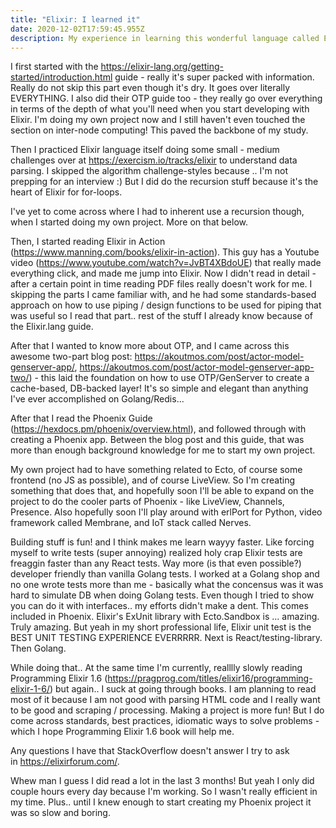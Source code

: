 ```yaml
---
title: "Elixir: I learned it"
date: 2020-12-02T17:59:45.955Z
description: My experience in learning this wonderful language called Elixir.
---
```

I first started with the <https://elixir-lang.org/getting-started/introduction.html> guide - really it's super packed with information. Really do not skip this part even though it's dry. It goes over literally EVERYTHING. I also did their OTP guide too - they really go over everything in terms of the depth of what you'll need when you start developing with Elixir. I'm doing my own project now and I still haven't even touched the section on inter-node computing! This paved the backbone of my study.

Then I practiced Elixir language itself doing some small - medium challenges over at <https://exercism.io/tracks/elixir> to understand data parsing. I skipped the algorithm challenge-styles because .. I'm not prepping for an interview :) But I did do the recursion stuff because it's the heart of Elixir for for-loops.

I've yet to come across where I had to inherent use a recursion though, when I started doing my own project. More on that below.

Then, I started reading Elixir in Action (<https://www.manning.com/books/elixir-in-action>). This guy has a Youtube video (<https://www.youtube.com/watch?v=JvBT4XBdoUE>) that really made everything click, and made me jump into Elixir. Now I didn't read in detail - after a certain point in time reading PDF files really doesn't work for me. I skipping the parts I came familiar with, and he had some standards-based approach on how to use piping / design functions to be used for piping that was useful so I read that part.. rest of the stuff I already know because of the Elixir.lang guide.

After that I wanted to know more about OTP, and I came across this awesome two-part blog post: <https://akoutmos.com/post/actor-model-genserver-app/>, <https://akoutmos.com/post/actor-model-genserver-app-two/>) - this laid the foundation on how to use OTP/GenServer to create a cache-based, DB-backed layer! It's so simple and elegant than anything I've ever accomplished on Golang/Redis...

After that I read the Phoenix Guide (<https://hexdocs.pm/phoenix/overview.html>), and followed through with creating a Phoenix app. Between the blog post and this guide, that was more than enough background knowledge for me to start my own project.

My own project had to have something related to Ecto, of course some frontend (no JS as possible), and of course LiveView. So I'm creating something that does that, and hopefully soon I'll be able to expand on the project to do the cooler parts of Phoenix - like LiveView, Channels, Presence. Also hopefully soon I'll play around with erlPort for Python, video framework called Membrane, and IoT stack called Nerves.

Building stuff is fun! and I think makes me learn wayyy faster. Like forcing myself to write tests (super annoying) realized holy crap Elixir tests are freaggin faster than any React tests. Way more (is that even possible?) developer friendly than vanilla Golang tests. I worked at a Golang shop and no one wrote tests more than me - basically what the concensus was it was hard to simulate DB when doing Golang tests. Even though I tried to show you can do it with interfaces.. my efforts didn't make a dent. This comes included in Phoenix. Elixir's ExUnit library with Ecto.Sandbox is ... amazing. Truly amazing. But yeah in my short professional life, Elixir unit test is the BEST UNIT TESTING EXPERIENCE EVERRRRR. Next is React/testing-library. Then Golang. 

While doing that.. At the same time I'm currently, realllly slowly reading Programming Elixir 1.6 (<https://pragprog.com/titles/elixir16/programming-elixir-1-6/>) but again.. I suck at going through books. I am planning to read most of it because I am not good with parsing HTML code and I really want to be good and scraping / processing. Making a project is more fun! But I do come across standards, best practices, idiomatic ways to solve problems - which I hope Programming Elixir 1.6 book will help me.

Any questions I have that StackOverflow doesn't answer I try to ask in <https://elixirforum.com/>.

Whew man I guess I did read a lot in the last 3 months! But yeah I only did couple hours every day because I'm working. So I wasn't really efficient in my time. Plus.. until I knew enough to start creating my Phoenix project it was so slow and boring.